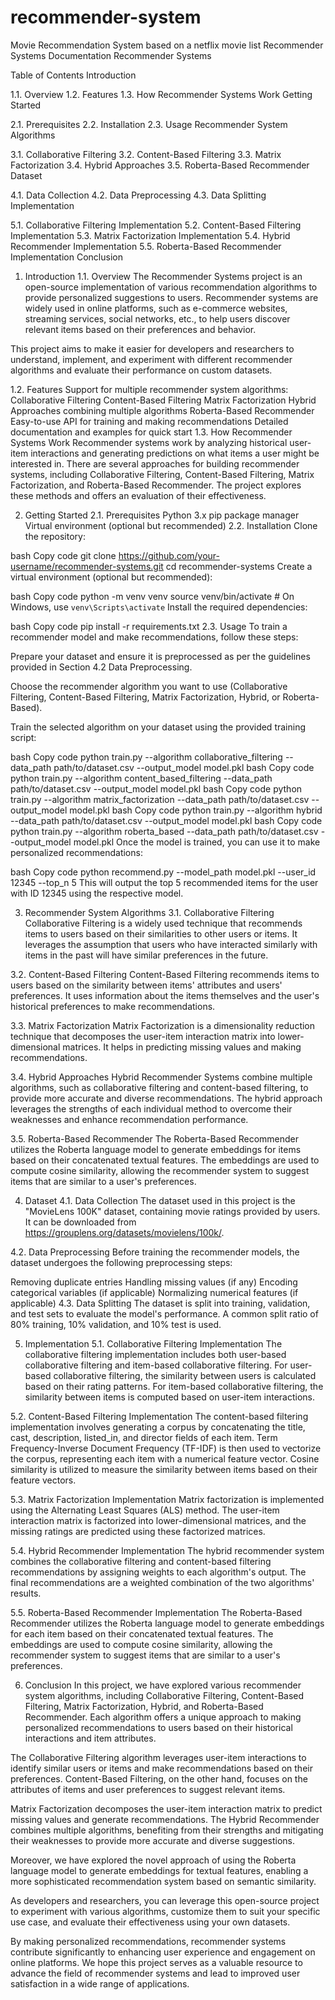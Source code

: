 # recommender-system
Movie Recommendation System based on a netflix movie list
Recommender Systems Documentation
Recommender Systems

Table of Contents
Introduction

1.1. Overview
1.2. Features
1.3. How Recommender Systems Work
Getting Started

2.1. Prerequisites
2.2. Installation
2.3. Usage
Recommender System Algorithms

3.1. Collaborative Filtering
3.2. Content-Based Filtering
3.3. Matrix Factorization
3.4. Hybrid Approaches
3.5. Roberta-Based Recommender
Dataset

4.1. Data Collection
4.2. Data Preprocessing
4.3. Data Splitting
Implementation

5.1. Collaborative Filtering Implementation
5.2. Content-Based Filtering Implementation
5.3. Matrix Factorization Implementation
5.4. Hybrid Recommender Implementation
5.5. Roberta-Based Recommender Implementation
Conclusion

1. Introduction <a name="introduction"></a>
1.1. Overview <a name="overview"></a>
The Recommender Systems project is an open-source implementation of various recommendation algorithms to provide personalized suggestions to users. Recommender systems are widely used in online platforms, such as e-commerce websites, streaming services, social networks, etc., to help users discover relevant items based on their preferences and behavior.

This project aims to make it easier for developers and researchers to understand, implement, and experiment with different recommender algorithms and evaluate their performance on custom datasets.

1.2. Features <a name="features"></a>
Support for multiple recommender system algorithms:
Collaborative Filtering
Content-Based Filtering
Matrix Factorization
Hybrid Approaches combining multiple algorithms
Roberta-Based Recommender
Easy-to-use API for training and making recommendations
Detailed documentation and examples for quick start
1.3. How Recommender Systems Work <a name="how-recommender-systems-work"></a>
Recommender systems work by analyzing historical user-item interactions and generating predictions on what items a user might be interested in. There are several approaches for building recommender systems, including Collaborative Filtering, Content-Based Filtering, Matrix Factorization, and Roberta-Based Recommender. The project explores these methods and offers an evaluation of their effectiveness.

2. Getting Started <a name="getting-started"></a>
2.1. Prerequisites <a name="prerequisites"></a>
Python 3.x
pip package manager
Virtual environment (optional but recommended)
2.2. Installation <a name="installation"></a>
Clone the repository:

bash
Copy code
git clone https://github.com/your-username/recommender-systems.git
cd recommender-systems
Create a virtual environment (optional but recommended):

bash
Copy code
python -m venv venv
source venv/bin/activate  # On Windows, use `venv\Scripts\activate`
Install the required dependencies:

bash
Copy code
pip install -r requirements.txt
2.3. Usage <a name="usage"></a>
To train a recommender model and make recommendations, follow these steps:

Prepare your dataset and ensure it is preprocessed as per the guidelines provided in Section 4.2 Data Preprocessing.

Choose the recommender algorithm you want to use (Collaborative Filtering, Content-Based Filtering, Matrix Factorization, Hybrid, or Roberta-Based).

Train the selected algorithm on your dataset using the provided training script:

bash
Copy code
python train.py --algorithm collaborative_filtering --data_path path/to/dataset.csv --output_model model.pkl
bash
Copy code
python train.py --algorithm content_based_filtering --data_path path/to/dataset.csv --output_model model.pkl
bash
Copy code
python train.py --algorithm matrix_factorization --data_path path/to/dataset.csv --output_model model.pkl
bash
Copy code
python train.py --algorithm hybrid --data_path path/to/dataset.csv --output_model model.pkl
bash
Copy code
python train.py --algorithm roberta_based --data_path path/to/dataset.csv --output_model model.pkl
Once the model is trained, you can use it to make personalized recommendations:

bash
Copy code
python recommend.py --model_path model.pkl --user_id 12345 --top_n 5
This will output the top 5 recommended items for the user with ID 12345 using the respective model.

3. Recommender System Algorithms <a name="recommender-system-algorithms"></a>
3.1. Collaborative Filtering <a name="collaborative-filtering"></a>
Collaborative Filtering is a widely used technique that recommends items to users based on their similarities to other users or items. It leverages the assumption that users who have interacted similarly with items in the past will have similar preferences in the future.

3.2. Content-Based Filtering <a name="content-based-filtering"></a>
Content-Based Filtering recommends items to users based on the similarity between items' attributes and users' preferences. It uses information about the items themselves and the user's historical preferences to make recommendations.

3.3. Matrix Factorization <a name="matrix-factorization"></a>
Matrix Factorization is a dimensionality reduction technique that decomposes the user-item interaction matrix into lower-dimensional matrices. It helps in predicting missing values and making recommendations.

3.4. Hybrid Approaches <a name="hybrid-approaches"></a>
Hybrid Recommender Systems combine multiple algorithms, such as collaborative filtering and content-based filtering, to provide more accurate and diverse recommendations. The hybrid approach leverages the strengths of each individual method to overcome their weaknesses and enhance recommendation performance.

3.5. Roberta-Based Recommender <a name="roberta-based-recommender"></a>
The Roberta-Based Recommender utilizes the Roberta language model to generate embeddings for items based on their concatenated textual features. The embeddings are used to compute cosine similarity, allowing the recommender system to suggest items that are similar to a user's preferences.

4. Dataset <a name="dataset"></a>
4.1. Data Collection <a name="data-collection"></a>
The dataset used in this project is the "MovieLens 100K" dataset, containing movie ratings provided by users. It can be downloaded from https://grouplens.org/datasets/movielens/100k/.

4.2. Data Preprocessing <a name="data-preprocessing"></a>
Before training the recommender models, the dataset undergoes the following preprocessing steps:

Removing duplicate entries
Handling missing values (if any)
Encoding categorical variables (if applicable)
Normalizing numerical features (if applicable)
4.3. Data Splitting <a name="data-splitting"></a>
The dataset is split into training, validation, and test sets to evaluate the model's performance. A common split ratio of 80% training, 10% validation, and 10% test is used.

5. Implementation <a name="implementation"></a>
5.1. Collaborative Filtering Implementation <a name="collaborative-filtering-implementation"></a>
The collaborative filtering implementation includes both user-based collaborative filtering and item-based collaborative filtering. For user-based collaborative filtering, the similarity between users is calculated based on their rating patterns. For item-based collaborative filtering, the similarity between items is computed based on user-item interactions.

5.2. Content-Based Filtering Implementation <a name="content-based-filtering-implementation"></a>
The content-based filtering implementation involves generating a corpus by concatenating the title, cast, description, listed_in, and director fields of each item. Term Frequency-Inverse Document Frequency (TF-IDF) is then used to vectorize the corpus, representing each item with a numerical feature vector. Cosine similarity is utilized to measure the similarity between items based on their feature vectors.

5.3. Matrix Factorization Implementation <a name="matrix-factorization-implementation"></a>
Matrix factorization is implemented using the Alternating Least Squares (ALS) method. The user-item interaction matrix is factorized into lower-dimensional matrices, and the missing ratings are predicted using these factorized matrices.

5.4. Hybrid Recommender Implementation <a name="hybrid-recommender-implementation"></a>
The hybrid recommender system combines the collaborative filtering and content-based filtering recommendations by assigning weights to each algorithm's output. The final recommendations are a weighted combination of the two algorithms' results.

5.5. Roberta-Based Recommender Implementation <a name="roberta-based-recommender-implementation"></a>
The Roberta-Based Recommender utilizes the Roberta language model to generate embeddings for each item based on their concatenated textual features. The embeddings are used to compute cosine similarity, allowing the recommender system to suggest items that are similar to a user's preferences.

6. Conclusion <a name="conclusion"></a>
In this project, we have explored various recommender system algorithms, including Collaborative Filtering, Content-Based Filtering, Matrix Factorization, Hybrid, and Roberta-Based Recommender. Each algorithm offers a unique approach to making personalized recommendations to users based on their historical interactions and item attributes.

The Collaborative Filtering algorithm leverages user-item interactions to identify similar users or items and make recommendations based on their preferences. Content-Based Filtering, on the other hand, focuses on the attributes of items and user preferences to suggest relevant items.

Matrix Factorization decomposes the user-item interaction matrix to predict missing values and generate recommendations. The Hybrid Recommender combines multiple algorithms, benefiting from their strengths and mitigating their weaknesses to provide more accurate and diverse suggestions.

Moreover, we have explored the novel approach of using the Roberta language model to generate embeddings for textual features, enabling a more sophisticated recommendation system based on semantic similarity.

As developers and researchers, you can leverage this open-source project to experiment with various algorithms, customize them to suit your specific use case, and evaluate their effectiveness using your own datasets.

By making personalized recommendations, recommender systems contribute significantly to enhancing user experience and engagement on online platforms. We hope this project serves as a valuable resource to advance the field of recommender systems and lead to improved user satisfaction in a wide range of applications.
